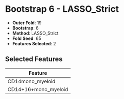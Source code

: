 # Bootstrap 6 - LASSO_Strict

- **Outer Fold**: 19
- **Bootstrap**: 6
- **Method**: LASSO_Strict
- **Fold Seed**: 65
- **Features Selected**: 2

## Selected Features

| Feature |
|---------|
| CD14mono_myeloid |
| CD14+16+mono_myeloid |
